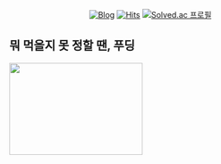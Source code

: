 <div align="center">

[![Blog](https://img.shields.io/badge/korecmblog-com-3776ab.svg?&style=flat-square&logo=Bloglovin&logoColor=white)](https://korecmblog.com)
[![Hits](https://hits.seeyoufarm.com/api/count/incr/badge.svg?url=https%3A%2F%2Fgithub.com%2Fkorecm&count_bg=%23FFA200&title_bg=%23565656&icon=codeforces.svg&icon_color=%23FFA200&title=+hits+&edge_flat=true)](https://github.com/korecm)
[![Solved.ac 프로필](http://mazassumnida.wtf/api/mini/generate_badge?boj=jeffyoun)](https://solved.ac/jeffyoun)
</div>
  


## 뭐 먹을지 못 정할 땐, 푸딩

<a href="https://caufooding.com/"><img src="https://d3ojewq8movb4o.cloudfront.net/MetaImage.png" align="필터링 검색으로 찾는 중앙대 맛집" height="165.25" width="238" ></a>
